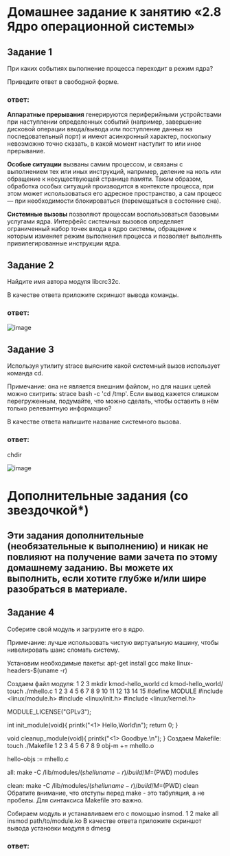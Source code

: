 # Домашнее задание к занятию «2.8 Ядро операционной системы»

## Задание 1

При каких событиях выполнение процесса переходит в режим ядра?

Приведите ответ в свободной форме.

### ответ: 

**Аппаратные прерывания** генерируются периферийными устройствами при наступлении определенных событий (например, завершение дисковой операции ввода/вывода или поступление данных на последовательный порт) и имеют асинхронный характер, поскольку невозможно точно сказать, в какой момент наступит то или иное прерывание.

**Особые ситуации** вызваны самим процессом, и связаны с выполнением тех или иных инструкций, например, деление на ноль или обращение к несуществующей странице памяти. Таким образом, обработка особых ситуаций производится в контексте процесса, при этом может использоваться его адресное пространство, а сам процесс — при необходимости блокироваться (перемещаться в состояние сна).

**Системные вызовы** позволяют процессам воспользоваться базовыми услугами ядра. Интерфейс системных вызовов определяет ограниченный набор точек входа в ядро системы, обращение к которым изменяет режим выполнения процесса и позволяет выполнять привилегированные инструкции ядра.

## Задание 2

Найдите имя автора модуля libcrc32c.

В качестве ответа приложите скриншот вывода команды.

### ответ: 

![image](https://user-images.githubusercontent.com/121933872/214323408-561f2124-570a-4576-a402-51e29e67da21.png)

## Задание 3

Используя утилиту strace выясните какой системный вызов использует команда cd.

Примечание: она не является внешним файлом, но для наших целей можно схитрить: strace bash -c 'cd /tmp'. Если вывод кажется слишком перегруженным, подумайте, что можно сделать, чтобы оставить в нём только релевантную информацию?

В качестве ответа напишите название системного вызова.

### ответ: 

chdir

![image](https://user-images.githubusercontent.com/121933872/214324380-59eabc5e-2076-43d7-a7d0-5ba872b8a619.png)


# Дополнительные задания (со звездочкой*)
## Эти задания дополнительные (необязательные к выполнению) и никак не повлияют на получение вами зачета по этому домашнему заданию. Вы можете их выполнить, если хотите глубже и/или шире разобраться в материале.

## Задание 4
Соберите свой модуль и загрузите его в ядро.

Примечание: лучше использовать чистую виртуальную машину, чтобы нивелировать шанс сломать систему.

Установим необходимые пакеты:
apt-get install gcc make linux-headers-$(uname -r)

Создаем файл модуля:
1
2
3
mkdir kmod-hello_world
cd kmod-hello_world/
touch ./mhello.c
1
2
3
4
5
6
7
8
9
10
11
12
13
14
15
#define MODULE
#include <linux/module.h>
#include <linux/init.h>
#include <linux/kernel.h>

MODULE_LICENSE("GPLv3");

int init_module(void){
    printk("<1> Hello,World\n");
    return 0;
}

void cleanup_module(void){
    printk("<1> Goodbye.\n");
}
Создаем Makefile: touch ./Makefile
1
2
3
4
5
6
7
8
9
obj-m += mhello.o

hello-objs := mhello.c

all:
	make -C /lib/modules/$(shell uname -r)/build/ M=$(PWD) modules

clean:
	make -C /lib/modules/$(shell uname -r)/build/ M=$(PWD) clean
Обратите внимание, что отступы перед make - это табуляция, а не пробелы. Для синтаксиса Makefile это важно.

Собираем модуль и устанавливаем его с помощью insmod.
1
2
make all
insmod path/to/module.ko
В качестве ответа приложите скриншот вывода установки модуля в dmesg


### ответ: 
